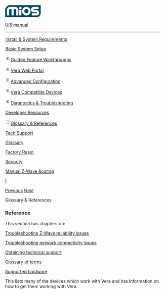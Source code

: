 ![](skins/mios/images/logo.png)

UI5 manual

  
---  
  
![](images/spacer.gif)[Install & System
Requirements](index.html#!docs5/installation_and_system_requirements_en_3Lite_all.md)

![](images/spacer.gif)[Basic System Setup ](index.html#!docs5/getting_started_en_3Lite_all.md)

![](skins/mios/images/plus.gif)[Guided Feature Walkthroughs
](features_en_3Lite_all.html)

![](skins/mios/images/plus.gif)[Vera Web Portal](index.html#!docs5/web_portal_en_3Lite_all.md)

![](skins/mios/images/plus.gif)[Advanced
Configuration](index.html#!docs5/advanced_configuration_en_3Lite_all.md)

![](skins/mios/images/plus.gif)[Vera Compatible
Devices](index.html#!docs5/supported_hardware_en_3Lite_all.md)

![](skins/mios/images/plus.gif)[Diagnostics &
Troubleshooting](index.html#!docs5/troubleshooting_en_3Lite_all.md)

![](images/spacer.gif)[Developer Resources](index.html#!docs5/developers_en_3Lite_all.md)

![](skins/mios/images/minus.gif)[Glossary &
References](index.html#!docs5/reference_en_3Lite_all.md)

![](images/spacer.gif)[Tech Support](index.html#!docs5/tech_support_en_3Lite_all.md)

![](images/spacer.gif)[Glossary](index.html#!docs5/glossary_en_3Lite_all.md)

![](images/spacer.gif)[Factory Reset](index.html#!docs5/factory_reset_en_3Lite_all.md)

![](images/spacer.gif)[Security](index.html#!docs5/security_en_3Lite_all.md)

![](images/spacer.gif)[Manual Z-Wave Routing](index.html#!docs5/ManualRoute_en_3Lite_all.md)

|

[Previous](index.html#!docs5/developers_en_3Lite_all.md)
[Next](index.html#!docs5/tech_support_en_3Lite_all.md)

Glossary & References

### Reference

This section has chapters on:  
  
[Troubleshooting Z-Wave reliability
issues](index.html#!docs5/zwave_troubleshooting_en_all_all.md)  
  
[Troubleshooting network connectivity
issues](index.html#!docs5/network_troubleshooting_en_all_all.md)  
  
[Obtaining technical support](index.html#!docs5/tech_support_en_all_all.md)  
  
[Glossary of terms](index.html#!docs5/glossary_en_all_all.md)  
  
[Supported hardware](index.html#!docs5/supported_hardware_en_all_all.md)  
  
This lists many of the devices which work with Vera and has information on how
to get them working with Vera.

  


